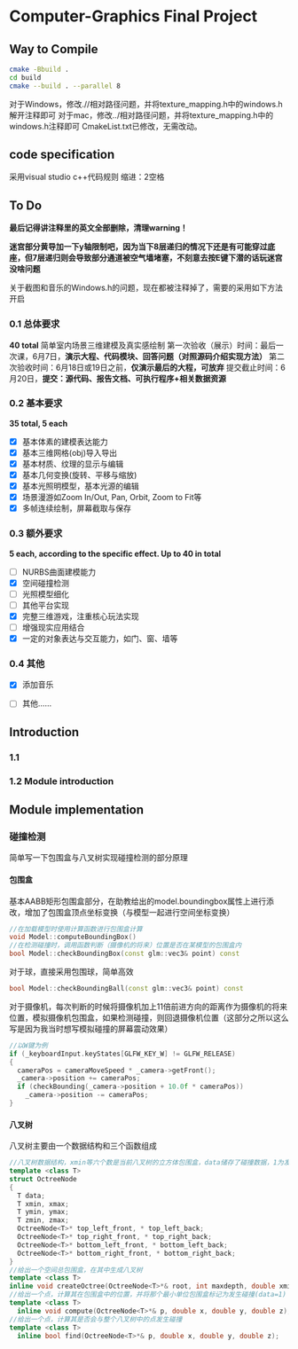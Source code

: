 # Computer-Graphics Final Project

## Way to Compile

```bash
cmake -Bbuild .
cd build
cmake --build . --parallel 8
```

对于Windows，修改.//相对路径问题，并将texture_mapping.h中的windows.h解开注释即可
对于mac，修改../相对路径问题，并将texture_mapping.h中的windows.h注释即可
CmakeList.txt已修改，无需改动。

## code specification

采用visual studio c++代码规则
缩进：2空格

## To Do

**最后记得讲注释里的英文全部删除，清理warning！**

**迷宫部分黄导加一下y轴限制吧，因为当下8层递归的情况下还是有可能穿过底座，但7层递归则会导致部分通道被空气墙堵塞，不刻意去按E键下潜的话玩迷宫没啥问题**

关于截图和音乐的Windows.h的问题，现在都被注释掉了，需要的采用如下方法开启

>

### 0.1 总体要求
**40 total**
简单室内场景三维建模及真实感绘制
第一次验收（展示）时间：最后一次课，6月7日，**演示大程、代码模块、回答问题（对照源码介绍实现方法）**
第二次验收时间：6月18日或19日之前，**仅演示最后的大程，可放弃**
提交截止时间：6月20日，**提交：源代码、报告文档、可执行程序+相关数据资源**
### 0.2 基本要求
**35 total, 5 each**
- [x] 基本体素的建模表达能力
- [x] 基本三维网格(obj)导入导出
- [x] 基本材质、纹理的显示与编辑
- [x] 基本几何变换(旋转、平移与缩放)
- [x] 基本光照明模型，基本光源的编辑
- [x] 场景漫游如Zoom In/Out, Pan, Orbit, Zoom to Fit等
- [x] 多帧连续绘制，屏幕截取与保存
### 0.3 额外要求
**5 each,  according to the specific effect. Up to 40 in total**
- [ ] NURBS曲面建模能力
- [x] 空间碰撞检测
- [ ] 光照模型细化
- [ ] 其他平台实现
- [x] 完整三维游戏，注重核心玩法实现
- [ ] 增强现实应用结合
- [x] 一定的对象表达与交互能力，如门、窗、墙等
### 0.4 其他
- [x] 添加音乐
- [ ] 其他……



## Introduction
### 1.1
### 1.2 Module introduction



## Module implementation
### 碰撞检测
简单写一下包围盒与八叉树实现碰撞检测的部分原理
#### 包围盒
基本AABB矩形包围盒部分，在助教给出的model.boundingbox属性上进行添改，增加了包围盒顶点坐标变换（与模型一起进行空间坐标变换）
```c++
//在加载模型时使用计算函数进行包围盒计算
void Model::computeBoundingBox()
//在检测碰撞时，调用函数判断（摄像机的将来）位置是否在某模型的包围盒内
bool Model::checkBoundingBox(const glm::vec3& point) const
```
对于球，直接采用包围球，简单高效
```c++
bool Model::checkBoundingBall(const glm::vec3& point) const
```
对于摄像机，每次判断的时候将摄像机加上11倍前进方向的距离作为摄像机的将来位置，模拟摄像机包围盒，如果检测碰撞，则回退摄像机位置（这部分之所以这么写是因为我当时想写模拟碰撞的屏幕震动效果）
```c++
//以W键为例
if (_keyboardInput.keyStates[GLFW_KEY_W] != GLFW_RELEASE)
{
  cameraPos = cameraMoveSpeed * _camera->getFront();
  _camera->position += cameraPos;
  if (checkBounding(_camera->position + 10.0f * cameraPos))
    _camera->position -= cameraPos;
}
```

#### 八叉树
八叉树主要由一个数据结构和三个函数组成
```c++
//八叉树数据结构，xmin等六个数是当前八叉树的立方体包围盒，data储存了碰撞数据，1为发生碰撞，0为不碰撞(默认为0)
template <class T>
struct OctreeNode
{
  T data;
  T xmin, xmax;
  T ymin, ymax;
  T zmin, zmax;
  OctreeNode<T>* top_left_front, * top_left_back;
  OctreeNode<T>* top_right_front, * top_right_back;
  OctreeNode<T>* bottom_left_front, * bottom_left_back;
  OctreeNode<T>* bottom_right_front, * bottom_right_back;
}
//给出一个空间总包围盒，在其中生成八叉树
template <class T>
inline void createOctree(OctreeNode<T>*& root, int maxdepth, double xmin, double xmax, double ymin, double ymax, double zmin, double zmax)
//给出一个点，计算其在包围盒中的位置，并将那个最小单位包围盒标记为发生碰撞(data=1)
template <class T>
  inline void compute(OctreeNode<T>*& p, double x, double y, double z);
//给出一个点，计算其是否会与整个八叉树中的点发生碰撞
template <class T>
  inline bool find(OctreeNode<T>*& p, double x, double y, double z);
```

